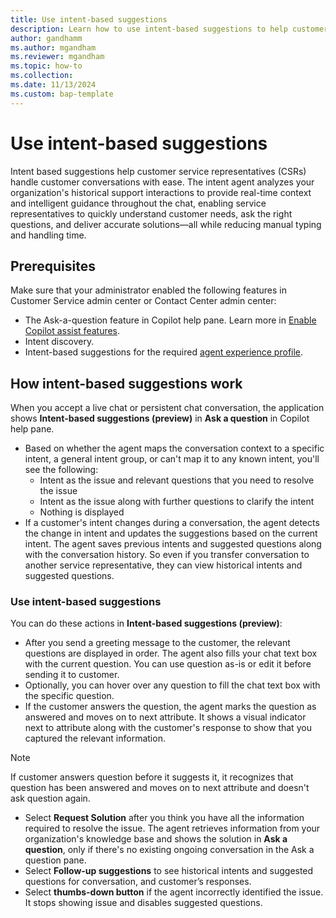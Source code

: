 ```yaml
---
title: Use intent-based suggestions
description: Learn how to use intent-based suggestions to help customer service representatives handle customer conversations with ease.
author: gandhamm
ms.author: mgandham
ms.reviewer: mgandham
ms.topic: how-to 
ms.collection: 
ms.date: 11/13/2024
ms.custom: bap-template 
---
```



# Use intent-based suggestions

Intent based suggestions help customer service representatives (CSRs) handle customer conversations with ease. The intent agent analyzes your organization's historical support interactions to provide real-time context and intelligent guidance throughout the chat, enabling service representatives to quickly understand customer needs, ask the right questions, and deliver accurate solutions—all while reducing manual typing and handling time.

## Prerequisites

Make sure that your administrator enabled the following features in Customer Service admin center or Contact Center admin center:
- The Ask-a-question feature in Copilot help pane. Learn more in [Enable Copilot assist features](../administer/copilot-enable-help-pane.md).
- Intent discovery.
- Intent-based suggestions for the required [agent experience profile](/dynamics365/customer-service/administer/create-agent-experience-profile). 

## How intent-based suggestions work

When you accept a live chat or persistent chat conversation, the application shows **Intent-based suggestions (preview)** in **Ask a question** in Copilot help pane. 

- Based on whether the agent maps the conversation context to a specific intent, a general intent group, or can't map it to any known intent, you'll see the following:
   - Intent as the issue and relevant questions that you need to resolve the issue
   - Intent as the issue along with further questions to clarify the intent
   - Nothing is displayed 
- If a customer's intent changes during a conversation, the agent detects the change in intent and updates the suggestions based on the current intent. The agent saves previous intents and suggested questions along with the conversation history. So even if you transfer conversation to another service representative, they can view historical intents and suggested questions.
  
### Use intent-based suggestions

You can do these actions in **Intent-based suggestions (preview)**:

- After you send a greeting message to the customer, the relevant questions are displayed in order. The agent also fills your chat text box with the current question. You can use question as-is or edit it before sending it to customer. 
- Optionally, you can hover over any question to fill the chat text box with the specific question. 
- If the customer answers the question, the agent marks the question as answered and moves on to next attribute. It shows a visual indicator next to attribute along with the customer's response to show that you captured the relevant information.
 > [!NOTE]
 > If customer answers question before it suggests it, it recognizes that question has been answered and moves on to next attribute and doesn't ask question again.
- Select **Request Solution** after you think you have all the information required to resolve the issue. The agent retrieves information from your organization's knowledge base and shows the solution in **Ask a question**, only if there's no existing ongoing conversation in the Ask a question pane.
- Select **Follow-up suggestions** to see historical intents and suggested questions for conversation, and customer’s responses.
- Select **thumbs-down button** if the agent incorrectly identified the issue. It stops showing issue and disables suggested questions.



